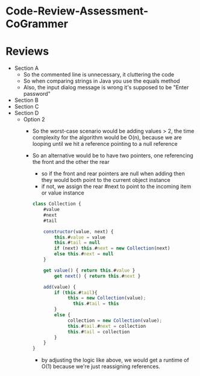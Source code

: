 # Code-Review-Assessment-CoGrammer

# Reviews

- Section A
    - So the commented line is unnecessary, it cluttering the code
    - So when comparing strings in Java you use the equals method
    - Also, the input dialog message is wrong it's supposed to be "Enter password"
- Section B
- Section C
- Section D
    - Option 2
        - So the worst-case scenario would be adding values > 2, the time complexity for the algorithm would be O(n), because we are looping until we hit a reference pointing to a null reference
        - So an alternative would be to have two pointers, one referencing the front and the other the rear
            - so if the front and rear pointers are null when adding then they would both point to the current object instance
            - if  not, we assign the rear #next to point to the incoming item or value instance

            ```jsx
            class Collection {
                #value
                #next
                #tail

                constructor(value, next) {
                    this.#value = value
                    this.#tail = null
                    if (next) this.#next = new Collection(next)
                    else this.#next = null
                }

                get value() { return this.#value }
            		get next() { return this.#next }

                add(value) {
                    if (this.#tail){
                         this = new Collection(value);
            	           this.#tail = this
                    }
                    else {
                         collection = new Collection(value);
                         this.#tail.#next = collection
                         this.#tail = collection
                    }
                }
            }
            ```

            - by adjusting the logic like above, we would get a runtime of O(1) because we're just reassigning references.
